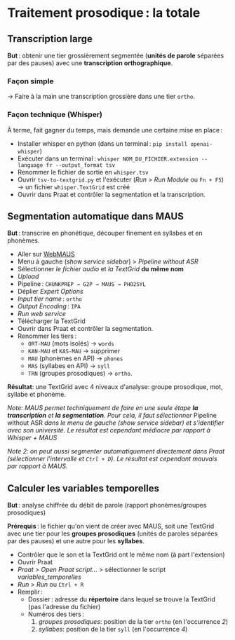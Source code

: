 # Traitement prosodique : la totale

## Transcription large
**But** : obtenir une tier grossièrement segmentée (**unités de parole** séparées par des pauses) avec une **transcription orthographique**.

### Façon simple
→ Faire à la main une transcription grossière dans une tier `ortho`.

### Façon technique (Whisper)
À terme, fait gagner du temps, mais demande une certaine mise en place :

- Installer whisper en python (dans un terminal : `pip install openai-whisper`)
- Exécuter dans un terminal : `whisper NOM_DU_FICHIER.extension --language fr --output_format tsv`
- Renommer le fichier de sortie en `whisper.tsv`
- Ouvrir `tsv-to-textgrid.py` et l'exécuter (*Run* > *Run Module* ou `Fn + F5`) → un fichier `whisper.TextGrid` est créé
- Ouvrir dans Praat et contrôler la segmentation et la transcription.


## Segmentation automatique dans MAUS
**But** : transcrire en phonétique, découper finement en syllabes et en phonèmes.

- Aller sur [WebMAUS](https://clarin.phonetik.uni-muenchen.de/BASWebServices/interface/WebMAUSGeneral)
- Menu à gauche (*show service sidebar*) > *Pipeline without ASR*
- Sélectionner *le fichier audio* et *la TextGrid* **du même nom**
- *Upload*
- Pipeline : `CHUNKPREP → G2P → MAUS → PHO2SYL`
- Déplier *Expert Options*
- *Input tier name* : `ortho`
- *Output Encoding* : `IPA`
- *Run web service*
- Télécharger la TextGrid
- Ouvrir dans Praat et contrôler la segmentation.
- Renommer les tiers :
	- `ORT-MAU` (mots isolés) → `words`
	- `KAN-MAU` et `KAS-MAU` → supprimer
	- `MAU` (phonèmes en API) → `phones`
	- `MAS` (syllabes en API) → `syll`
	- `TRN` (groupes prosodiques) → `ortho`.

**Résultat**: une TextGrid avec 4 niveaux d'analyse: groupe prosodique, mot, syllabe et phonème.

*Note: MAUS permet techniquement de faire en une seule étape **la transcription** et **la segmentation**. Pour cela, il faut sélectionner* Pipeline without ASR *dans le menu de gauche (show service sidebar) et s'identifier avec son université. Le résultat est cependant médiocre par rapport à Whisper + MAUS*

*Note 2: on peut aussi segmenter automatiquement directement dans Praat (sélectionner l'intervalle et `Ctrl + D`). Le résultat est cependant mauvais par rapport à MAUS.*


## Calculer les variables temporelles

**But** : analyse chiffrée du débit de parole (rapport phonèmes/groupes prosodiques)

**Prérequis** : le fichier qu'on vient de créer avec MAUS, soit une TextGrid avec une tier pour les **groupes prosodiques** (unités de paroles séparées par des pauses) et une autre pour les **syllabes**.

- Contrôler que le son et la TextGrid ont le même nom (à part l'extension)
- Ouvrir Praat
- *Praat* > *Open Praat script...* > sélectionner le script *variables_temporelles*
- *Run* > *Run* ou `Ctrl + R`
- Remplir : 
	- Dossier : adresse du **répertoire** dans lequel se trouve la TextGrid (pas l'adresse du fichier)
	- Numéros des tiers :
		1. *groupes prosodiques*: position de la tier `ortho` (en l'occurrence *2*)
		2. *syllabes*: position de la tier `syll` (en l'occurrence *4*)

